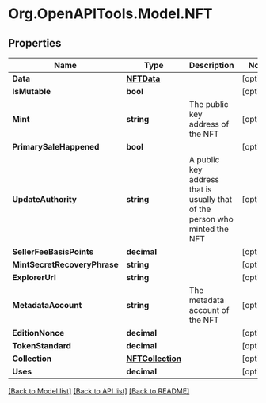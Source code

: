 
# Org.OpenAPITools.Model.NFT

## Properties

Name | Type | Description | Notes
------------ | ------------- | ------------- | -------------
**Data** | [**NFTData**](NFTData.md) |  | [optional] 
**IsMutable** | **bool** |  | [optional] 
**Mint** | **string** | The public key address of the NFT  | [optional] 
**PrimarySaleHappened** | **bool** |  | [optional] 
**UpdateAuthority** | **string** | A public key address that is usually that of the person who minted the NFT  | [optional] 
**SellerFeeBasisPoints** | **decimal** |  | [optional] 
**MintSecretRecoveryPhrase** | **string** |  | [optional] 
**ExplorerUrl** | **string** |  | [optional] 
**MetadataAccount** | **string** | The metadata account of the NFT  | [optional] 
**EditionNonce** | **decimal** |  | [optional] 
**TokenStandard** | **decimal** |  | [optional] 
**Collection** | [**NFTCollection**](NFTCollection.md) |  | [optional] 
**Uses** | **decimal** |  | [optional] 

[[Back to Model list]](../README.md#documentation-for-models)
[[Back to API list]](../README.md#documentation-for-api-endpoints)
[[Back to README]](../README.md)

